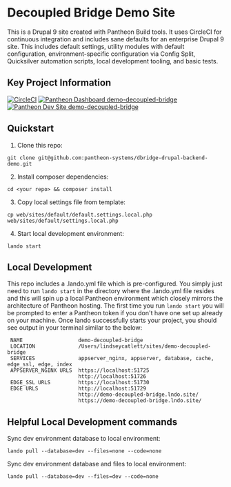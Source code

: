 # Decoupled Bridge Demo Site

This is a Drupal 9 site created with Pantheon Build tools. It uses CircleCI for continuous integration and includes sane defaults for an enterprise Drupal 9 site. This includes default settings, utility modules with default configuration, environment-specific configuration via Config Split, Quicksilver automation scripts, local development tooling, and basic tests.

## Key Project Information

[![CircleCI](https://circleci.com/gh/pantheon-systems/dbridge-drupal-backend-demo.svg?style=shield&circle-token=5f2515763a969ddbcb1eaf64bb025986f5d904c0)](https://circleci.com/gh/pantheon-systems/dbridge-drupal-backend-demo)
[![Pantheon Dashboard demo-decoupled-bridge](https://img.shields.io/badge/dashboard-demo_decoupled_bridge-yellow.svg)](https://dashboard.pantheon.io/sites/012f039b-c885-4391-a277-1968da264cae#dev/code)
[![Pantheon Dev Site demo-decoupled-bridge](https://img.shields.io/badge/site-demo_decoupled_bridge-blue.svg)](http://dev-demo-decoupled-bridge.pantheonsite.io/)


## Quickstart
1. Clone this repo: 
```
git clone git@github.com:pantheon-systems/dbridge-drupal-backend-demo.git
```
2. Install composer dependencies:
```
cd <your repo> && composer install
```
3. Copy local settings file from template: 
```
cp web/sites/default/default.settings.local.php web/sites/default/settings.local.php
```
4. Start local development environment:
```
lando start
```


## Local Development
This repo includes a .lando.yml file which is pre-configured. You simply just need to run `lando start` in the directory where the .lando.yml file resides and this will spin up a local Pantheon environment which closely mirrors the architecture of Pantheon hosting. The first time you run `lando start` you will be prompted to enter a Pantheon token if you don't have one set up already on your machine. Once lando successfully starts your project, you should see output in your terminal similar to the below:

```
 NAME                  demo-decoupled-bridge
 LOCATION              /Users/lindseycatlett/sites/demo-decoupled-bridge
 SERVICES              appserver_nginx, appserver, database, cache, edge_ssl, edge, index
 APPSERVER_NGINX URLS  https://localhost:51725
                       http://localhost:51726
 EDGE_SSL URLS         https://localhost:51730
 EDGE URLS             http://localhost:51729
                       http://demo-decoupled-bridge.lndo.site/
                       https://demo-decoupled-bridge.lndo.site/
```


## Helpful Local Development commands
Sync dev environment database to local environment:
```
lando pull --database=dev --files=none --code=none
```


Sync dev environment database and files to local environment:
```
lando pull --database=dev --files=dev --code=none
```




